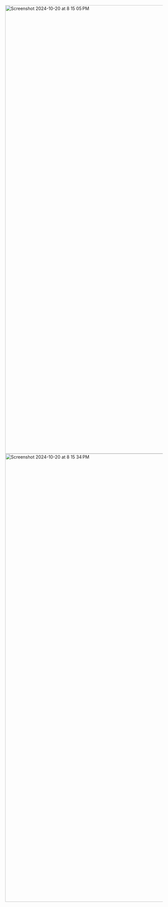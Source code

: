 <img width="1432" alt="Screenshot 2024-10-20 at 8 15 05 PM" src="https://github.com/user-attachments/assets/f2353883-f521-4a29-a507-e3a55d79a14e">

<img width="1431" alt="Screenshot 2024-10-20 at 8 15 34 PM" src="https://github.com/user-attachments/assets/281ca3c9-5c26-4ed9-8f7b-02d8f373e44d">
